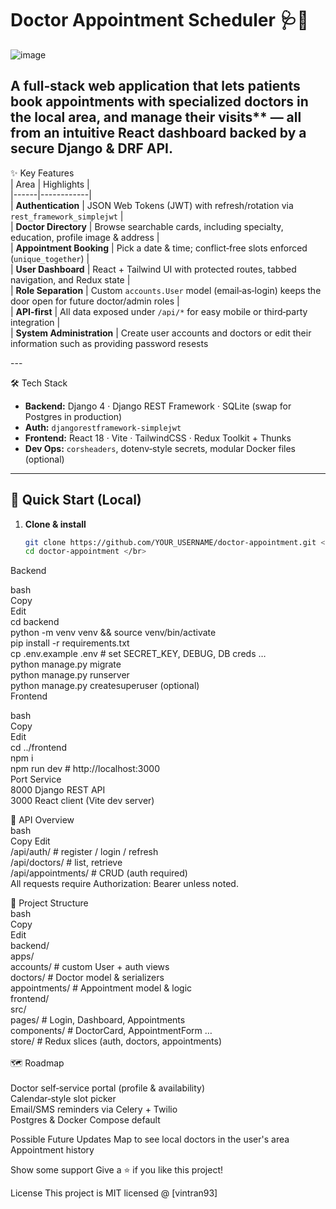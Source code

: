# Doctor Appointment Scheduler 🩺📅 </br>
 
![image](https://github.com/user-attachments/assets/343a81f8-eba8-4e72-9f0b-6132c90320ab)

A full‑stack web application that lets patients book appointments with specialized doctors in the local area, and manage their visits** — all from an intuitive React dashboard backed by a secure Django & DRF API. </br>
---

✨ Key Features </br>
| Area | Highlights | </br>
|------|------------| </br>
| **Authentication** | JSON Web Tokens (JWT) with refresh/rotation via `rest_framework_simplejwt` | </br>
| **Doctor Directory** | Browse searchable cards, including specialty, education, profile image & address | </br>
| **Appointment Booking** | Pick a date & time; conflict‑free slots enforced (`unique_together`) | </br>
| **User Dashboard** | React + Tailwind UI with protected routes, tabbed navigation, and Redux state | </br>
| **Role Separation** | Custom `accounts.User` model (email‑as‑login) keeps the door open for future doctor/admin roles | </br>
| **API‑first** | All data exposed under `/api/*` for easy mobile or third‑party integration | </br>
| **System Administration** | Create user accounts and doctors or edit their information such as providing password resests

--- </br>

🛠 Tech Stack </br>
- **Backend:** Django 4 · Django REST Framework · SQLite (swap for Postgres in production)   </br>
- **Auth:** `djangorestframework‑simplejwt` </br>
- **Frontend:** React 18 · Vite · TailwindCSS · Redux Toolkit + Thunks </br>
- **Dev Ops:** `corsheaders`, dotenv‑style secrets, modular Docker files (optional) </br>

---

## 🚀 Quick Start (Local) </br>

1. **Clone & install** </br>
   ```bash
   git clone https://github.com/YOUR_USERNAME/doctor‑appointment.git </br>
   cd doctor‑appointment </br>
Backend </br>

bash </br>
Copy </br>
Edit </br>
cd backend </br>
python -m venv venv && source venv/bin/activate </br>
pip install -r requirements.txt </br>
cp .env.example .env          # set SECRET_KEY, DEBUG, DB creds … </br>
python manage.py migrate </br>
python manage.py runserver </br>
python manage.py createsuperuser (optional) </br>
Frontend </br>

bash </br>
Copy </br>
Edit  </br>
cd ../frontend </br>
npm i </br>
npm run dev       # http://localhost:3000 </br>
Port	Service </br>
8000	Django REST API </br>
3000	React client (Vite dev server) </br>

🔌 API Overview </br>
bash </br>
Copy
Edit </br>
/api/auth/              # register / login / refresh </br>
/api/doctors/           # list, retrieve </br>
/api/appointments/      # CRUD (auth required) </br>
All requests require Authorization: Bearer <JWT> unless noted. </br>

📁 Project Structure </br>
bash </br>
Copy </br>
Edit </br>
backend/ </br>
  apps/ </br>
    accounts/           # custom User + auth views </br>
    doctors/            # Doctor model & serializers </br>
    appointments/       # Appointment model & logic </br>
frontend/ </br>
  src/ </br>
    pages/              # Login, Dashboard, Appointments </br>
    components/         # DoctorCard, AppointmentForm … </br>
    store/              # Redux slices (auth, doctors, appointments)  </br></br>
🗺️ Roadmap </br></br>
Doctor self‑service portal (profile & availability) </br>
Calendar‑style slot picker </br>
Email/SMS reminders via Celery + Twilio </br>
Postgres & Docker Compose default </br>

Possible Future Updates
Map to see local doctors in the user's area
Appointment history

Show some support
Give a ⭐️ if you like this project!

License
This project is MIT licensed @ [vintran93]

